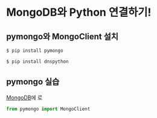 # MongoDB와 Python 연결하기!

## pymongo와 MongoClient 설치

```bash
$ pip install pymongo
```
```bash
$ pip install dnspython
```

## pymongo 실습
[MongoDB](https://account.mongodb.com/account/login)에 로

```python
from pymongo import MongoClient
```
